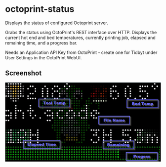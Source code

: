 # octoprint-status

Displays the status of configured Octoprint server.

Grabs the status using OctoPrint's REST interface over HTTP. Displays the current hot end and bed temperatures, currently printing job, elapsed and remaining time, and a progress bar.

Needs an Application API Key from OctoPrint - create one for Tidbyt under User Settings in the OctoPrint WebUI.

## Screenshot

![OctoPrint Status Applet for Tidbyt](screenshot.png)